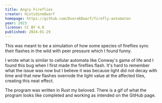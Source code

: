 ```yaml
---
title: Angry Fireflies
creator: HistidineDwarf
homepage: https://github.com/DvorakDwarf/firefly-automaton
year: 2023
license: CC BY 4.0
published: 2024-01-29
---
```


This was meant to be a simulation of how some species of fireflies sync their
flashes in the wild with peer pressure which I found funny.

I wrote what is similar to cellular automata like Conway's game of life and I
found this bug when I first made the fireflies flash. It's hard to remember
what the issue was now but I believe it was because light did not decay with
time and that new flashes overrode the light value at the affected tiles,
creating this neat effect.

The program was written in Rust my beloved. There is a gif of what the
program looks like completed and working as intended on the GitHub page.
